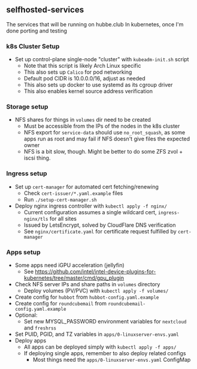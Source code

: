 ## selfhosted-services
The services that will be running on hubbe.club
In kubernetes, once I'm done porting and testing

### k8s Cluster Setup
- Set up control-plane single-node "cluster" with `kubeadm-init.sh` script
    - Note that this script is likely Arch Linux specific
    - This also sets up `Calico` for pod networking
    - Default pod CIDR is 10.0.0.0/16, adjust as needed
    - This also sets up docker to use systemd as its cgroup driver
    - This also enables kernel source address verification

### Storage setup
- NFS shares for things in `volumes` dir need to be created
    - Must be accessible from the IPs of the nodes in the k8s cluster
    - NFS export for `service-data` should use `no_root_squash`, as some apps run as root and may fail if NFS doesn't give files the expected owner
    - NFS is a bit slow, though. Might be better to do some ZFS zvol + iscsi thing.

### Ingress setup
- Set up `cert-manager` for automated cert fetching/renewing
    - Check `cert-issuer/*.yaml.example` files
    - Run `./setup-cert-manager.sh`
- Deploy nginx ingress controller with `kubectl apply -f nginx/`
    - Current configuration assumes a single wildcard cert, `ingress-nginx/tls` for all sites
    - Issued by LetsEncrypt, solved by CloudFlare DNS verification
    - See `nginx/certificate.yaml` for certificate request fulfilled by `cert-manager`

### Apps setup
- Some apps need iGPU acceleration (jellyfin)
    - See https://github.com/intel/intel-device-plugins-for-kubernetes/tree/master/cmd/gpu_plugin
- Check NFS server IPs and share paths in `volumes` directory
    - Deploy volumes (PV/PVC) with `kubectl apply -f volumes/`
- Create config for `hubbot` from `hubbot-config.yaml.example`
- Create config for `roundcubemail` from `roundcubemail-config.yaml.example`
- Optional:
    - Set new MYSQL_PASSWORD environment variables for `nextcloud` and `freshrss`
- Set PUID, PGID, and TZ variables in `apps/0-linuxserver-envs.yaml`
- Deploy apps
    - All apps can be deployed simply with `kubectl apply -f apps/`
    - If deploying single apps, remember to also deploy related configs
        - Most things need the `apps/0-linuxserver-envs.yaml` ConfigMap
